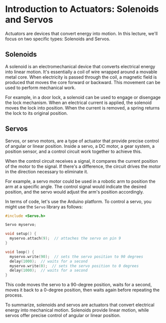 # Introduction to Actuators: Solenoids and Servos

Actuators are devices that convert energy into motion. In this lecture, we'll focus on two specific types: Solenoids and Servos.

## Solenoids

A solenoid is an electromechanical device that converts electrical energy into linear motion. It's essentially a coil of wire wrapped around a movable metal core. When electricity is passed through the coil, a magnetic field is produced that moves the core forward or backward. This movement can be used to perform mechanical work.

For example, in a door lock, a solenoid can be used to engage or disengage the lock mechanism. When an electrical current is applied, the solenoid moves the lock into position. When the current is removed, a spring returns the lock to its original position.

## Servos

Servos, or servo motors, are a type of actuator that provide precise control of angular or linear position. Inside a servo, a DC motor, a gear system, a position sensor, and a control circuit work together to achieve this.

When the control circuit receives a signal, it compares the current position of the motor to the signal. If there's a difference, the circuit drives the motor in the direction necessary to eliminate it.

For example, a servo motor could be used in a robotic arm to position the arm at a specific angle. The control signal would indicate the desired position, and the servo would adjust the arm's position accordingly.

In terms of code, let's use the Arduino platform. To control a servo, you might use the `Servo` library as follows:

```cpp
#include <Servo.h>

Servo myservo;

void setup() {
  myservo.attach(9);  // attaches the servo on pin 9
}

void loop() {
  myservo.write(90);  // sets the servo position to 90 degrees
  delay(1000);  // waits for a second
  myservo.write(0);  // sets the servo position to 0 degrees
  delay(1000);  // waits for a second
}
```

This code moves the servo to a 90-degree position, waits for a second, moves it back to a 0-degree position, then waits again before repeating the process.

To summarize, solenoids and servos are actuators that convert electrical energy into mechanical motion. Solenoids provide linear motion, while servos offer precise control of angular or linear position.